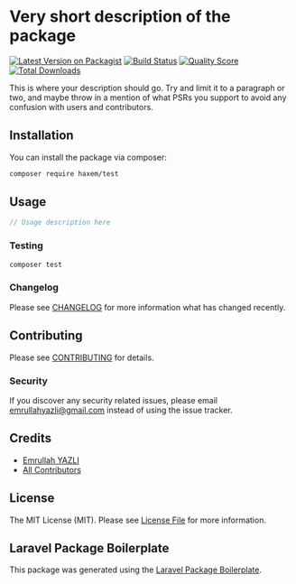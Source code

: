 # Very short description of the package

[![Latest Version on Packagist](https://img.shields.io/packagist/v/haxem/test.svg?style=flat-square)](https://packagist.org/packages/haxem/test)
[![Build Status](https://img.shields.io/travis/haxem/test/master.svg?style=flat-square)](https://travis-ci.org/haxem/test)
[![Quality Score](https://img.shields.io/scrutinizer/g/haxem/test.svg?style=flat-square)](https://scrutinizer-ci.com/g/haxem/test)
[![Total Downloads](https://img.shields.io/packagist/dt/haxem/test.svg?style=flat-square)](https://packagist.org/packages/haxem/test)

This is where your description should go. Try and limit it to a paragraph or two, and maybe throw in a mention of what PSRs you support to avoid any confusion with users and contributors.

## Installation

You can install the package via composer:

```bash
composer require haxem/test
```

## Usage

``` php
// Usage description here
```

### Testing

``` bash
composer test
```

### Changelog

Please see [CHANGELOG](CHANGELOG.md) for more information what has changed recently.

## Contributing

Please see [CONTRIBUTING](CONTRIBUTING.md) for details.

### Security

If you discover any security related issues, please email emrullahyazli@gmail.com instead of using the issue tracker.

## Credits

- [Emrullah YAZLI](https://github.com/haxem)
- [All Contributors](../../contributors)

## License

The MIT License (MIT). Please see [License File](LICENSE.md) for more information.

## Laravel Package Boilerplate

This package was generated using the [Laravel Package Boilerplate](https://laravelpackageboilerplate.com).